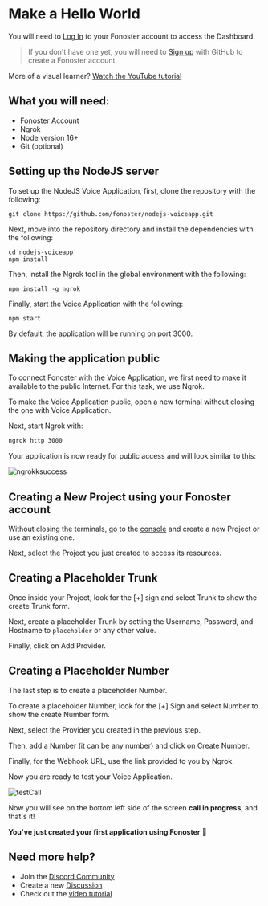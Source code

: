 # Make a Hello World 

You will need to [Log In](https://console.fonoster.io) to your Fonoster account to access the Dashboard.

> If you don't have one yet, you will need to [Sign up](https://console.fonoster.io) with GitHub to create a Fonoster account.

More of a visual learner? [Watch the YouTube tutorial](https://www.youtube.com/watch?v=m6B_9lU4iSw)

## What you will need:

- Fonoster Account
- Ngrok
- Node version 16+
- Git (optional)

## Setting up the NodeJS server

To set up the NodeJS Voice Application, first, clone the repository with the following:

```none
git clone https://github.com/fonoster/nodejs-voiceapp.git
````

Next, move into the repository directory and install the dependencies with the following:

```none
cd nodejs-voiceapp
npm install 
````

Then, install the Ngrok tool in the global environment with the following:

```none
npm install -g ngrok
````

Finally, start the Voice Application with the following:

```none
npm start
````

By default, the application will be running on port 3000.

## Making the application public

To connect Fonoster with the Voice Application, we first need to make it available to the public Internet. For this task, we use Ngrok.

To make the Voice Application public, open a new terminal without closing the one with Voice Application.

Next, start Ngrok with:

```bash
ngrok http 3000
```

Your application is now ready for public access and will look similar to this:

![ngrokksuccess](https://raw.githubusercontent.com/fonoster/website/develop/docs/static/img/ngrok_example.png)

## Creating a New Project using your Fonoster account

Without closing the terminals, go to the [console](https://console.fonoster.com) and create a new Project or use an existing one.

Next, select the Project you just created to access its resources.

## Creating a Placeholder Trunk

Once inside your Project, look for the [+] sign and select Trunk to show the create Trunk form.

Next, create a placeholder Trunk by setting the Username, Password, and Hostname to `placeholder` or any other value.

Finally, click on Add Provider.

## Creating a Placeholder Number

The last step is to create a placeholder Number.

To create a placeholder Number, look for the [+] Sign and select Number to show the create Number form.

Next, select the Provider you created in the previous step.

Then, add a Number (it can be any number) and click on Create Number.

Finally, for the Webhook URL, use the link provided to you by Ngrok.

Now you are ready to test your Voice Application.

![testCall](https://user-images.githubusercontent.com/80093500/191616447-d78ad48f-4b4b-4342-854e-bcba4b70d4e3.gif)

Now you will see on the bottom left side of the screen **call in progress**, and that's it! 

**You've just created your first application using Fonoster** 🎉

## Need more help?

-  Join the [Discord Community](https://discord.gg/mpWSRUhG7e)
-  Create a new [Discussion](https://github.com/orgs/fonoster/discussion)
-  Check out the [video tutorial](https://www.youtube.com/watch?v=m6B_9lU4iSw)
